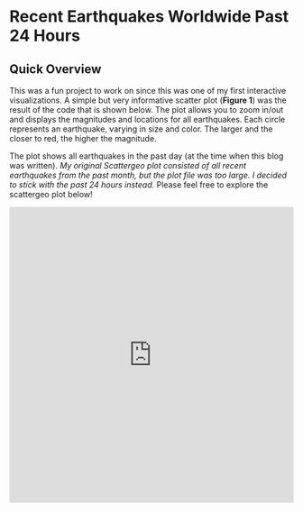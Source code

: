 # Recent Earthquakes Worldwide Past 24 Hours

## Quick Overview
This was a fun project to work on since this was one of my first interactive visualizations. 
A simple but very informative scatter plot (**Figure 1**) was the result of the code that is shown below. The plot allows you to zoom in/out and displays the magnitudes and locations for all earthquakes. Each circle represents an earthquake, varying in size and color. The larger and the closer to red, the higher the magnitude. 

The plot shows all earthquakes in the past day (at the time when this blog was written). 
*My original Scattergeo plot consisted of all recent earthquakes from the past month, but the plot file was too large. I decided to stick with the past 24 hours instead.* Please feel free to explore the scattergeo plot below! 


<iframe id="igraph" scrolling="no" style="border:none;" seamless="seamless" src="https://larrys19.github.io/globalearthquakes/" height="525" width="100%"></iframe>
